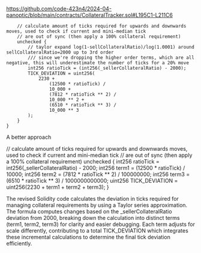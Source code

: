 https://github.com/code-423n4/2024-04-panoptic/blob/main/contracts/CollateralTracker.sol#L195C1-L211C6

        // calculate amount of ticks required for upwards and downwards moves, used to check if current and mini-median tick
        // are out of sync (then apply a 100% collateral requirement)
        unchecked {
            // taylor expand log(1-sellCollateralRatio)/log(1.0001) around sellCollateralRatio=2000 up to 3rd order
            /// since we're dropping the higher order terms, which are all negative, this will underestimate the number of ticks for a 20% move
            int256 ratioTick = (int256(_sellerCollateralRatio) - 2000);
            TICK_DEVIATION = uint256(
                2230 +
                    (12500 * ratioTick) /
                    10_000 +
                    (7812 * ratioTick ** 2) /
                    10_000 ** 2 +
                    (6510 * ratioTick ** 3) /
                    10_000 ** 3
            );
        }
    }

A better approach

// calculate amount of ticks required for upwards and downwards moves, used to check if current and mini-median tick
// are out of sync (then apply a 100% collateral requirement)
unchecked {
    int256 ratioTick = int256(_sellerCollateralRatio) - 2000;
    int256 term1 = (12500 * ratioTick) / 10000;
    int256 term2 = (7812 * ratioTick ** 2) / 100000000;
    int256 term3 = (6510 * ratioTick ** 3) / 1000000000000;
    uint256 TICK_DEVIATION = uint256(2230 + term1 + term2 + term3);
}

The revised Solidity code calculates the deviation in ticks required for managing collateral requirements by using a Taylor series approximation. The formula computes changes based on the _sellerCollateralRatio deviation from 2000, breaking down the calculation into distinct terms (term1, term2, term3) for clarity and easier debugging. Each term adjusts for scale differently, contributing to a total TICK_DEVIATION which integrates these incremental calculations to determine the final tick deviation efficiently.